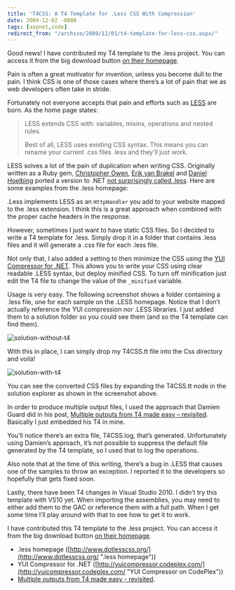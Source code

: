 ```yaml
---
title: 'T4CSS: A T4 Template for .Less CSS With Compression'
date: 2009-12-02 -0800
tags: [aspnet,code]
redirect_from: "/archive/2009/12/01/t4-template-for-less-css.aspx/"
---
```


Good news! I have contributed my T4 template to the .less project. You
can access it from the big download button [on their
homepage](http://www.dotlesscss.org/ "dot less project homepage").

Pain is often a great motivator for invention, unless you become dull to
the pain. I think CSS is one of those cases where there’s a lot of pain
that we as web developers often take in stride.

Fortunately not everyone accepts that pain and efforts such as
[LESS](http://lesscss.org/ "LESS") are born. As the home page states:

> LESS extends CSS with: variables, mixins, operations and nested rules.
>
> Best of all, LESS uses existing CSS syntax. This means you can rename
> your current .css files .less and they’ll just work.

LESS solves a lot of the pain of duplication when writing CSS.
Originally written as a Ruby gem, [Christopher
Owen](http://enginechris.wordpress.com/ "Christopher Owen's Blog"),
[Erik van Brakel](http://blog.smoothfriction.nl/ "Erik's Blog") and
[Daniel Hoelbing](http://www.tigraine.at/ "Daniel's Blog") ported a
version to .NET [not surprisingly called
.less](http://www.dotlesscss.org/ ".less Beta"). Here are some examples
from the .less homepage:

.Less implements LESS as an `HttpHandler` you add to your website mapped
to the .less extension. I think this is a great approach when combined
with the proper cache headers in the response.

However, sometimes I just want to have static CSS files. So I decided to
write a T4 template for .less. Simply drop it in a folder that contains
.less files and it will generate a .css file for each .less file.

Not only that, I also added a setting to then minimize the CSS using the
[YUI Compressor for
.NET](http://www.codeplex.com/YUICompressor "YUI Compressor for .NET").
This allows you to write your CSS using clear readable .LESS syntax, but
deploy minified CSS. To turn off minification just edit the T4 file to
change the value of the `_minified` variable.

Usage is very easy. The following screenshot shows a folder containing a
.less file, one for each sample on the .LESS homepage. Notice that I
don’t actually reference the YUI compression nor .LESS libraries. I just
added them to a solution folder so you could see them (and so the T4
template can find them).

![solution-without-t4](https://haacked.com/images/haacked_com/WindowsLiveWriter/T4.LessAT4Templatefor.LessCSS_8C69/solution-without-t4_3.png "solution-without-t4")

With this in place, I can simply drop my T4CSS.tt file into the Css
directory and voila!

![solution-with-t4](https://haacked.com/images/haacked_com/WindowsLiveWriter/T4.LessAT4Templatefor.LessCSS_8C69/solution-with-t4_12.png "solution-with-t4")

You can see the converted CSS files by expanding the T4CSS.tt node in
the solution explorer as shown in the screenshot above.

In order to produce multiple output files, I used the approach that
Damien Guard did in his post, [Multiple outputs from T4 made easy –
revisited](http://damieng.com/blog/2009/11/06/multiple-outputs-from-t4-made-easy-revisited "Multiple outputs from T4 made easy - revisited").
Basically I just embedded his T4 in mine.

You’ll notice there’s an extra file, T4CSS.log, that’s generated.
Unfortunately using Damien’s approach, it’s not possible to suppress the
default file generated by the T4 template, so I used that to log the
operations.

Also note that at the time of this writing, there’s a bug in .LESS that
causes one of the samples to throw an exception. I reported it to the
developers so hopefully that gets fixed soon.

Lastly, there have been T4 changes in Visual Studio 2010. I didn’t try
this template with VS10 yet. When importing the assemblies, you may need
to either add them to the GAC or reference them with a full path. When I
get some time I’ll play around with that to see how to get it to work.

I have contributed this T4 template to the .less project. You can access
it from the big download button [on their
homepage](http://www.dotlesscss.org/ "dot less project homepage").

-   .less homepage
    ([http://www.dotlesscss.org/](http://www.dotlesscss.org/ ".less homepage"))
-   YUI Compressor for .NET
    ([http://yuicompressor.codeplex.com/](http://yuicompressor.codeplex.com/ "YUI Compressor on CodePlex"))
-   [Multiple outputs from T4 made easy -
    revisited](http://damieng.com/blog/2009/11/06/multiple-outputs-from-t4-made-easy-revisited "Multiple outputs from T4").


